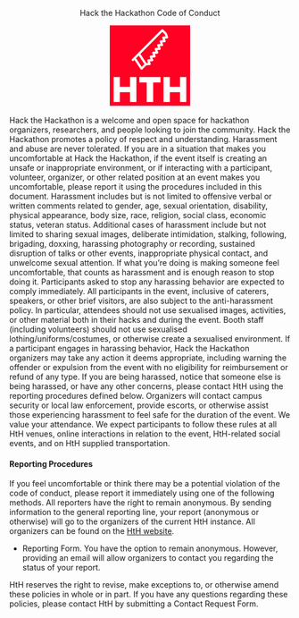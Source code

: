 <p align="center"> 
Hack the Hackathon Code of Conduct
</p>

<p align="center">
  <img src="hth_icon.png" />
</p>

Hack the Hackathon is a welcome and open space for hackathon organizers, researchers, and people looking to join the community. Hack the Hackathon promotes a policy of respect and understanding. Harassment and abuse are never tolerated. If you are in a situation that makes you uncomfortable at Hack the Hackathon, if the event itself is creating an unsafe or inappropriate environment, or if interacting with a participant, volunteer, organizer, or other related position at an event makes you uncomfortable, please report it using the procedures included in this document.
Harassment includes but is not limited to offensive verbal or written comments related to gender, age, sexual orientation, disability, physical appearance, body size, race, religion, social class, economic status, veteran status. Additional cases of harassment include but not limited to sharing sexual images, deliberate intimidation, stalking, following, brigading, doxxing, harassing photography or recording, sustained disruption of talks or other events, inappropriate physical contact, and unwelcome sexual attention. If what you’re doing is making someone feel uncomfortable, that counts as harassment and is enough reason to stop doing it.
Participants asked to stop any harassing behavior are expected to comply immediately.
All participants in the event, inclusive of caterers, speakers, or other brief visitors, are also subject to the anti-harassment policy. In particular, attendees should not use sexualised images, activities, or other material both in their hacks and during the event. Booth staff (including volunteers) should not use sexualised lothing/uniforms/costumes, or otherwise create a sexualised environment.
If a participant engages in harassing behavior, Hack the Hackathon organizers may take any action it deems appropriate, including warning the offender or expulsion from the event with no eligibility for reimbursement or refund of any type.
If you are being harassed, notice that someone else is being harassed, or have any other concerns, please contact HtH using the reporting procedures defined below.
Organizers will contact campus security or local law enforcement, provide escorts, or otherwise assist those experiencing harassment to feel safe for the duration of the event. We value your attendance.
We expect participants to follow these rules at all HtH venues, online interactions in relation to the event, HtH-related social events, and on HtH supplied transportation.

#### Reporting Procedures
If you feel uncomfortable or think there may be a potential violation of the code of conduct, please report it immediately using one of the following methods. All reporters have the right to remain anonymous.
By sending information to the general reporting line, your report (anonymous or otherwise) will go to the organizers of the current HtH instance. All organizers can be found on the [HtH website](https://hackthackathon.github.io/#four).
*	Reporting Form. You have the option to remain anonymous. However, providing an email will allow organizers to contact you regarding the status of your report.

HtH reserves the right to revise, make exceptions to, or otherwise amend these policies in whole or in part. If you have any questions regarding these policies, please contact HtH by submitting a Contact Request Form.


